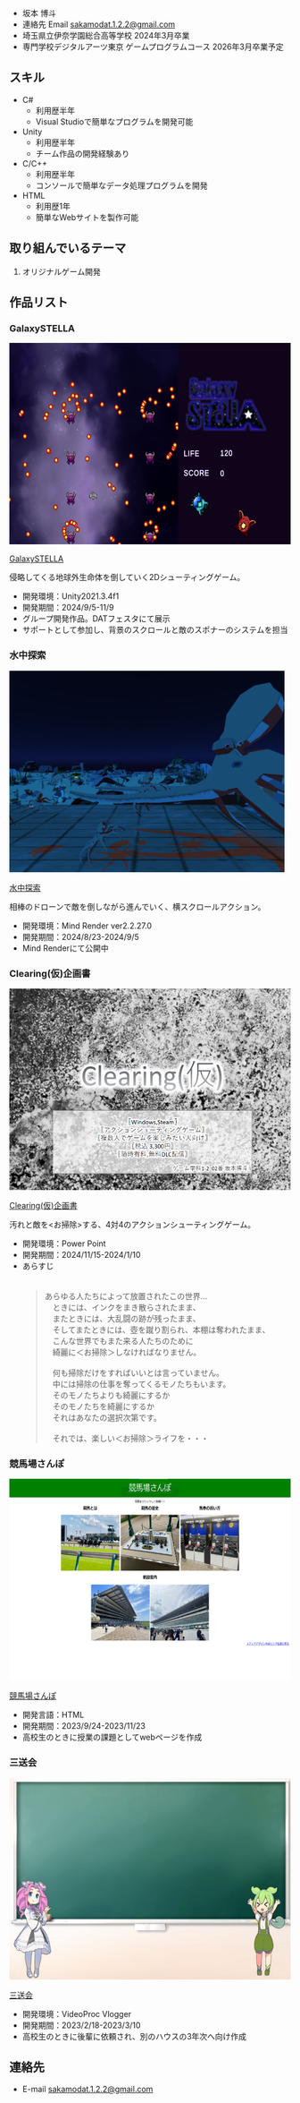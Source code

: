 - 坂本 博斗
- 連絡先 Email [sakamodat.1.2.2@gmail.com](sakamodat.1.2.2@gmail.com)
- 埼玉県立伊奈学園総合高等学校 2024年3月卒業
- 専門学校デジタルアーツ東京 ゲームプログラムコース 2026年3月卒業予定

## スキル
- C#
  - 利用歴半年
  - Visual Studioで簡単なプログラムを開発可能
- Unity
  - 利用歴半年
  - チーム作品の開発経験あり
- C/C++
  - 利用歴半年
  - コンソールで簡単なデータ処理プログラムを開発
- HTML
  - 利用歴1年
  - 簡単なWebサイトを製作可能

## 取り組んでいるテーマ
1. オリジナルゲーム開発

## 作品リスト

### GalaxySTELLA
<img src="images/galaxy2.png" alt="Wall Walker" style="height: 360px">

[GalaxySTELLA](リンク)

侵略してくる地球外生命体を倒していく2Dシューティングゲーム。

- 開発環境：Unity2021.3.4f1
- 開発期間：2024/9/5-11/9
- グループ開発作品。DATフェスタにて展示
- サポートとして参加し、背景のスクロールと敵のスポナーのシステムを担当

### 水中探索
<img src="images/underwater.png" alt="水中探索" style="height: 360px">

[水中探索](リンク)

相棒のドローンで敵を倒しながら進んでいく、横スクロールアクション。

- 開発環境：Mind Render ver2.2.27.0
- 開発期間：2024/8/23-2024/9/5
- Mind Renderにて公開中

### Clearing(仮)企画書
<img src="images/Clearing.png" alt="Clearing(仮)企画書" style="height: 360px">

[Clearing(仮)企画書](Clearing_Plan.pdf)

汚れと敵を<お掃除>する、4対4のアクションシューティングゲーム。

- 開発環境：Power Point
- 開発期間：2024/11/15-2024/1/10
- あらすじ<br>
　<blockquote>あらゆる人たちによって放置されたこの世界…<br>
　ときには、インクをまき散らされたまま、<br>
　またときには、大乱闘の跡が残ったまま、<br>
　そしてまたときには、壺を蹴り割られ、本棚は奪われたまま、<br>
　こんな世界でもまた来る人たちのために<br>
　綺麗に＜お掃除＞しなければなりません。<br><br>
　何も掃除だけをすればいいとは言っていません。<br>
　中には掃除の仕事を奪ってくるモノたちもいます。<br>
　そのモノたちよりも綺麗にするか<br>
　そのモノたちを綺麗にするか<br>
　それはあなたの選択次第です。<br><br>
　それでは、楽しい＜お掃除＞ライフを・・・<br></blockquote>


### 競馬場さんぽ
<img src="images/keiba.png" alt="競馬場さんぽ" style="height: 360px">

[競馬場さんぽ](keiba/index.html)

- 開発言語：HTML
- 開発期間：2023/9/24-2023/11/23
- 高校生のときに授業の課題としてwebページを作成

### 三送会
<img src="images/sannsoukai.png" alt="三送会" style="height: 360px">

[三送会](https://drive.google.com/file/d/1iCfl2gja9vplBYmSSZwu5W2U0gvNNcYy/view?usp=sharing)

- 開発環境：VideoProc Vlogger
- 開発期間：2023/2/18-2023/3/10
- 高校生のときに後輩に依頼され、別のハウスの3年次へ向け作成


## 連絡先
- E-mail [sakamodat.1.2.2@gmail.com](sakamodat.1.2.2@gmail.com)